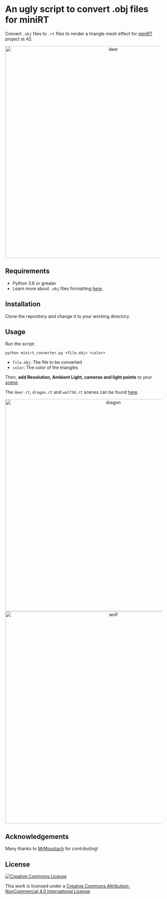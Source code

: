 # An ugly script to convert .obj files for miniRT

Convert `.obj` files to `.rt` files to render a triangle mesh effect for [miniRT](https://github.com/matboivin/raytracer) project at 42.

<p align="center">
  <img src="assets/deer.png" alt="deer" width="680" />
</p>

## Requirements

* Python 3.6 or greater
* Learn more about `.obj` files formatting [here](https://en.wikipedia.org/wiki/Wavefront_.obj_file).

## Installation

Clone the repository and change it to your working directory.

## Usage

Run the script:

```console
python minirt_converter.py <file.obj> <color>
```

* `file.obj`: The file to be converted
* `color`: The color of the triangles

Then, **add Resolution, Ambient Light, cameras and light points** to your [scene](https://github.com/matboivin/raytracer/blob/main/doc/scene_file.md).

The `deer.rt`, `dragon.rt` and `wolf3d.rt` scenes can be found [here](https://github.com/matboivin/raytracer/tree/main/scenes).

<p align="center">
  <img src="assets/dragon.png" alt="dragon" width="680" />
  <img src="assets/wolf3d.png" alt="wolf" width="680" />
</p>

## Acknowledgements

Many thanks to [MrMoustach](https://github.com/MrMoustach) for contributing!

## License

<a rel="license" href="http://creativecommons.org/licenses/by-nc/4.0/"><img alt="Creative Commons License" style="border-width:0" src="https://i.creativecommons.org/l/by-nc/4.0/88x31.png" /></a>

This work is licensed under a
[Creative Commons Attribution-NonCommercial 4.0 International License](http://creativecommons.org/licenses/by-nc/4.0/).
